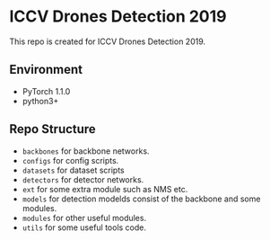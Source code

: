 # ICCV Drones Detection 2019

This repo is created for ICCV Drones Detection 2019.

## Environment

- PyTorch 1.1.0
- python3+

## Repo Structure
- `backbones` for backbone networks.
- `configs` for config scripts.
- `datasets` for dataset scripts
- `detectors` for detector networks.
- `ext` for some extra module such as NMS etc.
- `models` for detection modelds consist of the backbone and some modules.
- `modules` for other useful modules.
- `utils` for some useful tools code.

